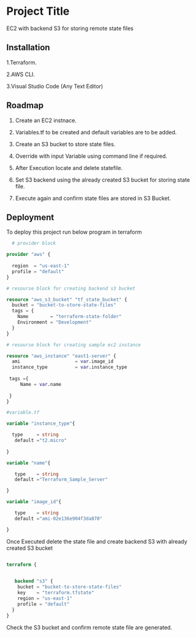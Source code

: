 
# Project Title

EC2 with backend S3 for storing remote state files


## Installation

1.Terraform.

2.AWS CLI.

3.Visual Studio Code (Any Text Editor)
    
## Roadmap

1. Create an EC2 instnace.

2. Variables.tf to be created and default variables are to be added.

3. Create an S3 bucket to store state files.

4. Override with input Variable using command line if required.

5. After Execution locate and delete statefile.

6. Set S3 backend using the already created S3 bucket for storing state file.

7. Execute again and confirm state files are stored in S3 Bucket.

## Deployment

To deploy this project run below program in terraform

```terraform
  # provider block

provider "aws" {
  
  region  = "us-east-1"
  profile = "default"
}

# resourse block for creating backend s3 bucket

resource "aws_s3_bucket" "tf_state_bucket" {
  bucket = "bucket-to-store-state-files" 
  tags = {
    Name        = "terraform-state-folder"
    Environment = "Development"
  }
}

# resourse block for creating sample ec2 instance

resource "aws_instance" "east1-server" {
  ami                    = var.image_id
  instance_type          = var.instance_type
  
 tags ={
     Name = var.name
 
 }  
}

#variable.tf

variable "instance_type"{

  type     = string
   default ="t2.micro"
   
}

variable "name"{

   type    = string
   default ="Terraform_Sample_Server"

}

variable "image_id"{

   type    = string
   default ="ami-02e136e904f3da870"

}

```
Once Executed delete the state file and create backend S3 with already created S3 bucket

```terraform

terraform {
  

   backend "s3" {
    bucket = "bucket-to-store-state-files"
    key    = "terraform.tfstate"
    region = "us-east-1"
    profile = "default" 
  }
}

```
Check the S3 bucket and confirm remote state file are generated.


